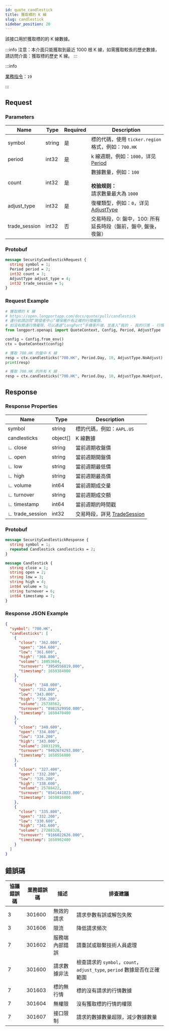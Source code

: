 ```yaml
---
id: quote_candlestick
title: 獲取標的 K 線
slug: candlestick
sidebar_position: 20
---
```


該接口用於獲取標的的 K 線數據。

:::info
注意：本介面只能獲取到最近 1000 根 K 線，如需獲取較長的歷史數據，請訪問介面：獲取標的歷史 K 線。
:::

<SDKLinks module="quote" klass="QuoteContext" method="candlesticks" />

:::info

[業務指令](../../socket/biz-command)：`19`

:::

## Request

### Parameters

| Name          | Type   | Required | Description                                                               |
|---------------|--------|----------|---------------------------------------------------------------------------|
| symbol        | string | 是       | 標的代碼，使用 `ticker.region` 格式，例如：`700.HK`                          |
| period        | int32  | 是       | k 線週期，例如：`1000`，详见 [Period](../objects#period---k-線週期)          |
| count         | int32  | 是       | 數據數量，例如：`100`<br /><br />**校验规则：** <br />請求數量最大為 `1000`  |
| adjust_type   | int32  | 是       | 復權類型，例如：`0`，详见 [AdjustType](../objects#adjusttype---k-線復權類型) |
| trade_session | int32  | 否       | 交易時段，0: 盤中，100: 所有延長時段（盤前，盤中, 盤後，夜盤）                  |

### Protobuf

```protobuf
message SecurityCandlestickRequest {
  string symbol = 1;
  Period period = 2;
  int32 count = 3;
  AdjustType adjust_type = 4;
  int32 trade_session = 5;
}
```

### Request Example

```python
# 獲取標的 K 線
# https://open.longportapp.com/docs/quote/pull/candlestick
# 運行前請訪問“開發者中心“確保賬戶有正確的行情權限。
# 如沒有開通行情權限，可以通過“LongPort”手機客戶端，並進入“我的 - 我的行情 - 行情商城”購買開通行情權限。
from longport.openapi import QuoteContext, Config, Period, AdjustType

config = Config.from_env()
ctx = QuoteContext(config)

# 獲取 700.HK 的盤中 K 線
resp = ctx.candlesticks("700.HK", Period.Day, 10, AdjustType.NoAdjust)
print(resp)

# 獲取 700.HK 的所有 K 線
resp = ctx.candlesticks("700.HK", Period.Day, 10, AdjustType.NoAdjust, trade_session=TradeSessions.All)
```

## Response

### Response Properties

| Name            | Type     | Description                                                      |
|-----------------|----------|------------------------------------------------------------------|
| symbol          | string   | 標的代碼，例如：`AAPL.US`                                          |
| candlesticks    | object[] | K 線數據                                                         |
| ∟ close         | string   | 當前週期收盤價                                                   |
| ∟ open          | string   | 當前週期開盤價                                                   |
| ∟ low           | string   | 當前週期最低價                                                   |
| ∟ high          | string   | 當前週期最高價                                                   |
| ∟ volume        | int64    | 當前週期成交量                                                   |
| ∟ turnover      | string   | 當前週期成交額                                                   |
| ∟ timestamp     | int64    | 當前週期的時間戳                                                 |
| ∟ trade_session | int32    | 交易時段，詳見 [TradeSession](../objects#tradesession---交易時段) |

### Protobuf

```protobuf
message SecurityCandlestickResponse {
  string symbol = 1;
  repeated Candlestick candlesticks = 2;
}

message Candlestick {
  string close = 1;
  string open = 2;
  string low = 3;
  string high = 4;
  int64 volume = 5;
  string turnover = 6;
  int64 timestamp = 7;
}
```

### Response JSON Example

```json
{
  "symbol": "700.HK",
  "candlesticks": [
    {
      "close": "362.000",
      "open": "364.600",
      "low": "361.600",
      "high": "368.800",
      "volume": 10853604,
      "turnover": "3954556819.000",
      "timestamp": 1650384000
    },
    {
      "close": "348.000",
      "open": "352.000",
      "low": "343.000",
      "high": "356.200",
      "volume": 25738562,
      "turnover": "8981529950.000",
      "timestamp": 1650470400
    },
    {
      "close": "340.600",
      "open": "334.800",
      "low": "334.200",
      "high": "343.000",
      "volume": 28031299,
      "turnover": "9492674293.000",
      "timestamp": 1650556800
    },
    {
      "close": "327.400",
      "open": "332.200",
      "low": "325.200",
      "high": "338.600",
      "volume": 25788422,
      "turnover": "8541441823.000",
      "timestamp": 1650816000
    },
    {
      "close": "335.800",
      "open": "332.200",
      "low": "330.600",
      "high": "341.600",
      "volume": 27288328,
      "turnover": "9166022626.000",
      "timestamp": 1650902400
    }
  ]
}
```

## 錯誤碼

| 協議錯誤碼 | 業務錯誤碼 | 描述           | 排查建議                                                               |
|------------|------------|--------------|--------------------------------------------------------------------|
| 3          | 301600     | 無效的請求     | 請求參數有誤或解包失敗                                                 |
| 3          | 301606     | 限流           | 降低請求頻次                                                           |
| 7          | 301602     | 服務端內部錯誤 | 請重試或聯繫技術人員處理                                               |
| 7          | 301600     | 請求數據非法   | 檢查請求的 `symbol`，`count`，`adjust_type`, `period` 數據是否在正確範圍 |
| 7          | 301603     | 標的無行情     | 標的沒有請求的行情數據                                                 |
| 7          | 301604     | 無權限         | 沒有獲取標的行情的權限                                                 |
| 7          | 301607     | 接口限制       | 請求的數據數量超限，減少數據數量                                        |
